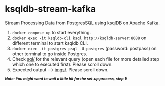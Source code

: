 # ksqldb-stream-kafka
Stream Processing Data from PostgresSQL using ksqlDB on Apache Kafka.

1. `docker compose up` to start everything.
2. `docker exec -it ksqldb-cli ksql http://ksqldb-server:8088` on different terminal to start ksqldb CLI.
3. `docker exec -it postgres psql -U postgres` (password: postpass) on other terminal to go inside Postgres.
4. Check [sql/](https://github.com/zeenfts/ksqldb-stream-kafka/tree/main/sql) for the relevant query (open each file for more detailed step which one to executed first). Please scroll down.
5. Expected output --> [imgs/](https://github.com/zeenfts/ksqldb-stream-kafka/tree/main/imgs). Please scroll down.

_**<sub>Note: You might want to wait a little bit for the set-up process, step 1!</sub>**_